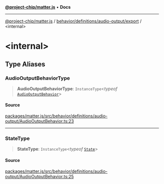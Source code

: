 [**@project-chip/matter.js**](../../../../../README.md) • **Docs**

***

[@project-chip/matter.js](../../../../../modules.md) / [behavior/definitions/audio-output/export](../README.md) / \<internal\>

# \<internal\>

## Type Aliases

### AudioOutputBehaviorType

> **AudioOutputBehaviorType**: `InstanceType`\<*typeof* [`AudioOutputBehavior`](../README.md#audiooutputbehavior)\>

#### Source

[packages/matter.js/src/behavior/definitions/audio-output/AudioOutputBehavior.ts:23](https://github.com/project-chip/matter.js/blob/7a8cbb56b87d4ccf34bec5a9a95ab40a1711324f/packages/matter.js/src/behavior/definitions/audio-output/AudioOutputBehavior.ts#L23)

***

### StateType

> **StateType**: `InstanceType`\<*typeof* [`State`](../classes/AudioOutputServer.md#state-1)\>

#### Source

[packages/matter.js/src/behavior/definitions/audio-output/AudioOutputBehavior.ts:25](https://github.com/project-chip/matter.js/blob/7a8cbb56b87d4ccf34bec5a9a95ab40a1711324f/packages/matter.js/src/behavior/definitions/audio-output/AudioOutputBehavior.ts#L25)
